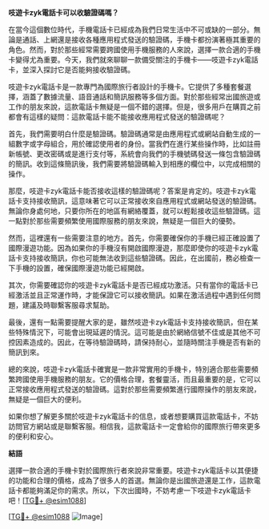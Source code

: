**吱遊卡zyk電話卡可以收驗證碼嗎？**

在當今這個數位時代，手機電話卡已經成為我們日常生活中不可或缺的一部分。無論是通話、上網還是接收各種應用程式發送的驗證碼，手機卡都扮演著極其重要的角色。然而，對於那些經常需要跨國使用手機服務的人來說，選擇一款合適的手機卡變得尤為重要。今天，我們就來聊聊一款備受關注的手機卡——吱遊卡zyk電話卡，並深入探討它是否能夠接收驗證碼。

吱遊卡zyk電話卡是一款專門為國際旅行者設計的手機卡。它提供了多種套餐選擇，涵蓋了數據流量、語音通話和簡訊服務等多個方面。對於那些經常出國旅遊或工作的朋友來說，這款電話卡無疑是一個不錯的選擇。但是，很多用戶在購買之前都會有這樣的疑問：這款電話卡能不能接收應用程式發送的驗證碼呢？

首先，我們需要明白什麼是驗證碼。驗證碼通常是由應用程式或網站自動生成的一組數字或字母組合，用於確認使用者的身份。當我們在進行某些操作時，比如註冊新帳號、更改密碼或是進行支付等，系統會向我們的手機號碼發送一條包含驗證碼的簡訊。收到這條簡訊後，我們需要將驗證碼輸入到相應的欄位中，以完成相關的操作。

那麼，吱遊卡zyk電話卡能否接收這樣的驗證碼呢？答案是肯定的。吱遊卡zyk電話卡支持接收簡訊，這意味著它可以正常接收來自應用程式或網站發送的驗證碼。無論你身處何地，只要你所在的地區有網絡覆蓋，就可以輕鬆接收這些驗證碼。這一點對於那些需要頻繁使用國際服務的朋友來說，無疑是一個巨大的優勢。

然而，這裡還有一些需要注意的地方。首先，你需要確保你的手機已經正確設置了國際漫遊功能。因為如果你的手機沒有開啟國際漫遊，那麼即使你的吱遊卡zyk電話卡支持接收簡訊，你也可能無法收到這些驗證碼。因此，在出國前，務必檢查一下手機的設置，確保國際漫遊功能已經開啟。

其次，你需要確認你的吱遊卡zyk電話卡是否已經成功激活。只有當你的電話卡已經激活並且正常運作時，才能保證它可以接收簡訊。如果在激活過程中遇到任何問題，建議及時聯繫客服尋求幫助。

最後，還有一點需要提醒大家的是，雖然吱遊卡zyk電話卡支持接收簡訊，但在某些特殊情況下，可能會出現延遲的情況。這可能是由於網絡信號不佳或是其他不可控因素造成的。因此，在等待驗證碼時，請保持耐心，並隨時關注手機是否有新的簡訊到來。

總的來說，吱遊卡zyk電話卡確實是一款非常實用的手機卡，特別適合那些需要頻繁跨國使用手機服務的朋友。它的價格合理，套餐靈活，而且最重要的是，它可以正常接收應用程式發送的驗證碼。這對於那些需要頻繁進行國際操作的朋友來說，無疑是一個巨大的便利。

如果你想了解更多關於吱遊卡zyk電話卡的信息，或者想要購買這款電話卡，不妨訪問官方網站或是聯繫客服。相信我，這款電話卡一定會給你的國際旅行帶來更多的便利和安心。

**結語**

選擇一款合適的手機卡對於國際旅行者來說非常重要。吱遊卡zyk電話卡以其便捷的功能和合理的價格，成為了很多人的首選。無論你是出國旅遊還是工作，這款電話卡都能夠滿足你的需求。所以，下次出國時，不妨考慮一下吱遊卡zyk電話卡吧！[[TG💪+ @esim1088](https://t.me/s/esim1088)]

[[TG💪+ @esim1088](https://t.me/s/esim1088) ![Image](https://i.postimg.cc/4NQfJmqS/Snipaste-2025-05-13-00-14-12.png)]